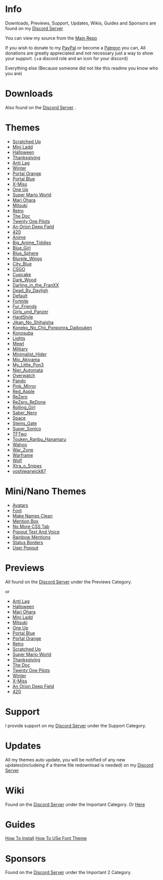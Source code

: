 # Info
Downloads, Previews, Support, Updates, Wikis, Guides and Sponsors are found on my [Discord Server](https://discord.gg/aSyUs69)

You can view my source from the [Main Repo](https://github.com/NFLD99/Better-Discord)

If you wish to donate to my [PayPal](https://www.paypal.me/NFLD99) or become a [Patreon](https://www.patreon.com/NFLD99) you can, All donations are greatly appreciated and not necessary just a way to show your support. {+a discord role and an icon for your discord}

Everything else
(Because someone did not like this readme you know who you are) 


# Downloads
Also found on the [Discord Server](https://discord.gg/aSyUs69) .

# Themes

 * [Scratched Up](https://betterdiscord.net/ghdl?url=https://github.com/NFLD99/Better-Discord/blob/master/Theme_File/Scratched_Up.theme.css)
 * [Mini Ladd](https://betterdiscord.net/ghdl?url=https://github.com/NFLD99/Better-Discord/blob/master/Theme_File/Mini_ladd.theme.css)
 * [Halloween](https://betterdiscord.net/ghdl?url=https://github.com/NFLD99/Better-Discord/blob/master/Theme_File/Halloween.theme.css)
 * [Thanksgiving](https://betterdiscord.net/ghdl?url=https://github.com/NFLD99/Better-Discord/blob/master/Theme_File/Thanksgiving.theme.css)
 * [Anti Lag](https://betterdiscord.net/ghdl?url=https://github.com/NFLD99/Better-Discord/blob/master/Theme_File/Anti_Lag.theme.css)
 * [Winter](https://betterdiscord.net/ghdl?url=https://github.com/NFLD99/Better-Discord/blob/master/Theme_File/Winter.theme.css)
 * [Portal Orange](https://betterdiscord.net/ghdl?url=https://github.com/NFLD99/Better-Discord/blob/master/Theme_File/Portal_Orange.theme.css)
 * [Portal Blue](https://betterdiscord.net/ghdl?url=https://github.com/NFLD99/Better-Discord/blob/master/Theme_File/Portal_Blue.theme.css)
 * [X-Miss](https://betterdiscord.net/ghdl?url=https://github.com/NFLD99/Better-Discord/blob/master/Theme_File/X-Miss.theme.css)
 * [One Up](https://betterdiscord.net/ghdl?url=https://github.com/NFLD99/Better-Discord/blob/master/Theme_File/One_Up.theme.css)
 * [Super Mario World](https://betterdiscord.net/ghdl?url=https://github.com/NFLD99/Better-Discord/blob/master/Theme_File/Super_Mario_World.theme.css)
 * [Mari Ohara](https://betterdiscord.net/ghdl?url=https://github.com/NFLD99/Better-Discord/blob/master/Theme_File/Mari_Ohara.theme.css)
 * [Mitsuki](https://betterdiscord.net/ghdl?url=https://github.com/NFLD99/Better-Discord/blob/master/Theme_File/Mitsuki.theme.css)
 * [Retro](https://betterdiscord.net/ghdl?url=https://github.com/NFLD99/Better-Discord/blob/master/Theme_File/Retro.theme.css)
 * [The Doc](https://betterdiscord.net/ghdl?url=https://github.com/NFLD99/Better-Discord/blob/master/Theme_File/The_Doc.theme.css)
 * [Twenty One Pilots](https://betterdiscord.net/ghdl?url=https://github.com/NFLD99/Better-Discord/blob/master/Theme_File/Twenty_One_Pilots.theme.css)
 * [An Orion Deep Field](https://betterdiscord.net/ghdl?url=https://github.com/NFLD99/Better-Discord/blob/master/Theme_File/An_Orion_Deep_Field.theme.css)
 * [420](https://betterdiscord.net/ghdl?url=https://github.com/NFLD99/Better-Discord/blob/master/Theme_File/420.theme.css)
 * [Anime](https://betterdiscord.net/ghdl?url=https://github.com/NFLD99/Better-Discord/tree/master/Requested/Updated/Anime.theme.css)
 * [Big_Anime_Tiddies](https://betterdiscord.net/ghdl?url=https://github.com/NFLD99/Better-Discord/tree/master/Requested/Updated/Big_Anime_Tiddies.theme.css)
 * [Blue_Girl](https://betterdiscord.net/ghdl?url=https://github.com/NFLD99/Better-Discord/tree/master/Requested/Updated/Blue_Girl.theme.css)
 * [Blue_Sphere](https://betterdiscord.net/ghdl?url=https://github.com/NFLD99/Better-Discord/tree/master/Requested/Updated/Blue_Sphere.theme.css)
 * [Blurple_Wings](https://betterdiscord.net/ghdl?url=https://github.com/NFLD99/Better-Discord/tree/master/Requested/Updated/Blurple_Wings.theme.css)
 * [City_Blue](https://betterdiscord.net/ghdl?url=https://github.com/NFLD99/Better-Discord/tree/master/Requested/Updated/City_Blue.theme.css)
 * [CSGO](https://betterdiscord.net/ghdl?url=https://github.com/NFLD99/Better-Discord/tree/master/Requested/Updated/CSGO.theme.css)
 * [Cupcake](https://betterdiscord.net/ghdl?url=https://github.com/NFLD99/Better-Discord/tree/master/Requested/Updated/Cupcake.theme.css)
 * [Dark_Wood](https://betterdiscord.net/ghdl?url=https://github.com/NFLD99/Better-Discord/tree/master/Requested/Updated/Dark_Wood.theme.css)
 * [Darling_in_the_FranXX](https://betterdiscord.net/ghdl?url=https://github.com/NFLD99/Better-Discord/tree/master/Requested/Updated/Darling_in_the_FranXX.theme.css)
 * [Dead_By_Dayligh](https://betterdiscord.net/ghdl?url=https://github.com/NFLD99/Better-Discord/tree/master/Requested/Updated/Dead_By_Daylight.theme.css)
 * [Default](https://betterdiscord.net/ghdl?url=https://github.com/NFLD99/Better-Discord/tree/master/Requested/Updated/Default.theme.css)
 * [Fortnite](https://betterdiscord.net/ghdl?url=https://github.com/NFLD99/Better-Discord/tree/master/Requested/Updated/Fortnite.theme.css)
 * [Fur_Friends](https://betterdiscord.net/ghdl?url=https://github.com/NFLD99/Better-Discord/tree/master/Requested/Updated/Fur_Friends.theme.css)
 * [Girls_und_Panzer](https://betterdiscord.net/ghdl?url=https://github.com/NFLD99/Better-Discord/tree/master/Requested/Updated/Girls_und_Panzer.theme.css)
 * [HardStyle](https://betterdiscord.net/ghdl?url=https://github.com/NFLD99/Better-Discord/tree/master/Requested/Updated/HardStyle.theme.css)
 * [Jikan_No_Shihaisha](https://betterdiscord.net/ghdl?url=https://github.com/NFLD99/Better-Discord/tree/master/Requested/Updated/Jikan_No_Shihaisha.theme.css)
 * [Koneko_No_Chii_Ponponra_Daibouken](https://betterdiscord.net/ghdl?url=https://github.com/NFLD99/Better-Discord/tree/master/Requested/Updated/Koneko_No_Chii_Ponponra_Daibouken.theme.css)
 * [Konosuba](https://betterdiscord.net/ghdl?url=https://github.com/NFLD99/Better-Discord/tree/master/Requested/Updated/Konosuba.theme.css)
 * [Lights](https://betterdiscord.net/ghdl?url=https://github.com/NFLD99/Better-Discord/tree/master/Requested/Updated/Lights.theme.css)
 * [Mewt](https://betterdiscord.net/ghdl?url=https://github.com/NFLD99/Better-Discord/tree/master/Requested/Updated/Mewt.theme.css)
 * [Military](https://betterdiscord.net/ghdl?url=https://github.com/NFLD99/Better-Discord/tree/master/Requested/Updated/Military.theme.css)
 * [Minimalist_Hider](https://betterdiscord.net/ghdl?url=https://github.com/NFLD99/Better-Discord/tree/master/Requested/Updated/Minimalist_Hider.theme.css)
 * [Mio_Akiyama](https://betterdiscord.net/ghdl?url=https://github.com/NFLD99/Better-Discord/tree/master/Requested/Updated/Mio_Akiyama.theme.css)
 * [My_Little_Pon3](https://betterdiscord.net/ghdl?url=https://github.com/NFLD99/Better-Discord/tree/master/Requested/Updated/My_Little_Pon3.theme.css)
 * [Nier_Automata](https://betterdiscord.net/ghdl?url=https://github.com/NFLD99/Better-Discord/tree/master/Requested/Updated/Nier_Automata.theme.css)
 * [Overwatch](https://betterdiscord.net/ghdl?url=https://github.com/NFLD99/Better-Discord/tree/master/Requested/Updated/Overwatch.theme.css)
 * [Pando](https://betterdiscord.net/ghdl?url=https://github.com/NFLD99/Better-Discord/tree/master/Requested/Updated/Pando.theme.css)
 * [Pink_Mirror](https://betterdiscord.net/ghdl?url=https://github.com/NFLD99/Better-Discord/tree/master/Requested/Updated/Pink_Mirror.theme.css)
 * [Red_Apple](https://betterdiscord.net/ghdl?url=https://github.com/NFLD99/Better-Discord/tree/master/Requested/Updated/Red_Apple.theme.css)
 * [ReZero](https://betterdiscord.net/ghdl?url=https://github.com/NFLD99/Better-Discord/tree/master/Requested/Updated/ReZero.theme.css)
 * [ReZero_ReDone](https://betterdiscord.net/ghdl?url=https://github.com/NFLD99/Better-Discord/tree/master/Requested/Updated/ReZero_ReDone.theme.css)
 * [Rolling_Girl](https://betterdiscord.net/ghdl?url=https://github.com/NFLD99/Better-Discord/tree/master/Requested/Updated/Rolling_Girl.theme.css)
 * [Saber_Nero](https://betterdiscord.net/ghdl?url=https://github.com/NFLD99/Better-Discord/tree/master/Requested/Updated/Saber_Nero.theme.css)
 * [Space](https://betterdiscord.net/ghdl?url=https://github.com/NFLD99/Better-Discord/tree/master/Requested/Updated/Space.theme.css)
 * [Steins_Gate](https://betterdiscord.net/ghdl?url=https://github.com/NFLD99/Better-Discord/tree/master/Requested/Updated/Steins_Gate.theme.css)
 * [Super_Sonico](https://betterdiscord.net/ghdl?url=https://github.com/NFLD99/Better-Discord/tree/master/Requested/Updated/Super_Sonico.theme.css)
 * [TFTwo](https://betterdiscord.net/ghdl?url=https://github.com/NFLD99/Better-Discord/tree/master/Requested/Updated/TFTwo.theme.css)
 * [Touken_Ranbu_Hanamaru](https://betterdiscord.net/ghdl?url=https://github.com/NFLD99/Better-Discord/tree/master/Requested/Updated/Touken_Ranbu_Hanamaru.theme.css)
 * [Wahoo](https://betterdiscord.net/ghdl?url=https://github.com/NFLD99/Better-Discord/tree/master/Requested/Updated/wahoo.theme.css)
 * [War_Zone](https://betterdiscord.net/ghdl?url=https://github.com/NFLD99/Better-Discord/tree/master/Requested/Updated/War_Zone.theme.css)
 * [Warframe](https://betterdiscord.net/ghdl?url=https://github.com/NFLD99/Better-Discord/tree/master/Requested/Updated/Warframe.theme.css)
 * [Wolf](https://betterdiscord.net/ghdl?url=https://github.com/NFLD99/Better-Discord/tree/master/Requested/Updated/Wolf.theme.css)
 * [Xtra_o_Snipes](https://betterdiscord.net/ghdl?url=https://github.com/NFLD99/Better-Discord/tree/master/Requested/Updated/Xtra_o_Snipes.theme.css)
 * [yoshiwarwick87](https://betterdiscord.net/ghdl?url=https://github.com/NFLD99/Better-Discord/tree/master/Requested/Updated/yoshiwarwick87.theme.css)


# Mini/Nano Themes

 * [Avatars](https://betterdiscord.net/ghdl?id=862)
 * [Font](https://betterdiscord.net/ghdl?id=863)
 * [Make Names Clean](https://betterdiscord.net/ghdl?id=908)
 * [Mention Box](https://betterdiscord.net/ghdl?id=873)
 * [No More CSS Tab](https://betterdiscord.net/ghdl?id=909)
 * [Popout Text And Voice](https://betterdiscord.net/ghdl?id=864)
 * [Rainbow Mentions](https://betterdiscord.net/ghdl?id=865)
 * [Status Borders](https://betterdiscord.net/ghdl?id=1008)
 * [User Popout](https://betterdiscord.net/ghdl?id=866)
 
 
# Previews

All found on the [Discord Server](https://discord.gg/aSyUs69) under the Previews Category.

or

 * [Anti Lag](https://github.com/NFLD99/Info/tree/master/Previews/Anti_Lag)
 * [Halloween](https://github.com/NFLD99/Info/tree/master/Previews/Halloween)
 * [Mari Ohara](https://github.com/NFLD99/Info/tree/master/Previews/Mari_Ohara)
 * [Mini Ladd](https://github.com/NFLD99/Info/tree/master/Previews/Mini_Ladd)
 * [Mitsuki](https://github.com/NFLD99/Info/tree/master/Previews/Mitsuki)
 * [One Up](https://github.com/NFLD99/Info/tree/master/Previews/One_Up)
 * [Portal Blue](https://github.com/NFLD99/Info/tree/master/Previews/Portal_Blue)
 * [Portal Orange](https://github.com/NFLD99/Info/tree/master/Previews/Portal_Orange)
 * [Retro](https://github.com/NFLD99/Info/tree/master/Previews/Retro)
 * [Scratched Up](https://github.com/NFLD99/Info/tree/master/Previews/Scratched_Up)
 * [Super Mario World](https://github.com/NFLD99/Info/tree/master/Previews/Super_Mario_World)
 * [Thanksgiving](https://github.com/NFLD99/Info/tree/master/Previews/Thanksgiving)
 * [The Doc](https://github.com/NFLD99/Info/tree/master/Previews/The_Doc)
 * [Twenty One Pilots](https://github.com/NFLD99/Info/tree/master/Previews/Twenty_One_Pilots)
 * [Winter](https://github.com/NFLD99/Info/tree/master/Previews/Winter)
 * [X-Miss](https://github.com/NFLD99/Info/tree/master/Previews/X-Miss)
 * [An Orion Deep Field](https://github.com/NFLD99/Info/tree/master/Previews/An_Orion_Deep_Field)
 * [420](https://github.com/NFLD99/Info/tree/master/Previews/420)

# Support


I provide support on my [Discord Server](https://discord.gg/aSyUs69) under the Support Category.


# Updates


All my themes auto update, you will be notified of any new updates(includeing if a theme file redownload is needed) on my [Discord Server](https://discord.gg/aSyUs69)


# Wiki


Found on the [Discord Server](https://discord.gg/aSyUs69) under the Important Category.
Or
[Here](https://github.com/NFLD99/Better-Discord/wiki)


# Guides


[How To Install](https://www.youtube.com/watch?v=nXVAHmyoUTw&feature=youtu.be)
[How To USe Font Theme](https://www.youtube.com/watch?v=MGu8zOvITb8)


# Sponsors

Found on the [Discord Server](https://discord.gg/aSyUs69) under the Important 2 Category.
